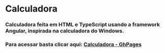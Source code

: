 # Calculadora

### Calculadora feita em HTML e TypeScript usando a framework Angular, inspirada na calculadora do Windows.


### Para acessar basta clicar aqui: [Calculadora - GhPages](https://josias1254.github.io/Calculadora/)

